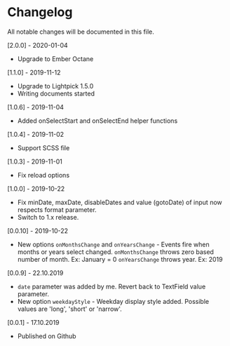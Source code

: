 # Changelog
All notable changes will be documented in this file.

[2.0.0] - 2020-01-04
* Upgrade to Ember Octane

[1.1.0] - 2019-11-12
* Upgrade to Lightpick 1.5.0
* Writing documents started

[1.0.6] - 2019-11-04
* Added onSelectStart and onSelectEnd helper functions

[1.0.4] - 2019-11-02
* Support SCSS file

[1.0.3] - 2019-11-01
* Fix reload options

[1.0.0] - 2019-10-22
* Fix minDate, maxDate, disableDates and value (gotoDate) of input now respects format parameter.
* Switch to 1.x release.

[0.0.10] - 2019-10-22
* New options `onMonthsChange` and `onYearsChange` - Events fire when months or years select changed.
    `onMonthsChange` throws zero based number of month. Ex: January = 0
    `onYearsChange` throws year. Ex: 2019

[0.0.9] - 22.10.2019
* `date` parameter was added by me. Revert back to TextField value parameter.
* New option `weekdayStyle` - Weekday display style added.
    Possible values are 'long', 'short' or 'narrow'.

[0.0.1] - 17.10.2019
* Published on Github
